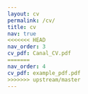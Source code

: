 ```yaml
---
layout: cv
permalink: /cv/
title: cv
nav: true
<<<<<<< HEAD
nav_order: 3
cv_pdf: Canal_CV.pdf
=======
nav_order: 4
cv_pdf: example_pdf.pdf
>>>>>>> upstream/master
---
```

